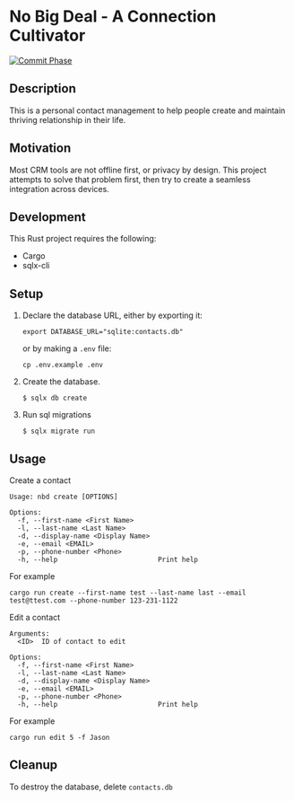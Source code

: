 # No Big Deal - A Connection Cultivator

[![Commit Phase](https://github.com/jasonribble/nbd/actions/workflows/ci.yml/badge.svg)](https://github.com/jasonribble/nbd/actions/workflows/ci.yml)

## Description

This is a personal contact management to help people create and maintain thriving relationship in their life.

## Motivation

Most CRM tools are not offline first, or privacy by design. This project attempts to solve that problem first, then try to create a seamless integration across devices.

## Development

This Rust project requires the following:

- Cargo
- sqlx-cli

## Setup

1. Declare the database URL, either by exporting it:

   ```
   export DATABASE_URL="sqlite:contacts.db"
   ```

   or by making a `.env` file:

   ```
   cp .env.example .env
   ```

2. Create the database.

   ```
   $ sqlx db create
   ```

3. Run sql migrations

   ```
   $ sqlx migrate run
   ```

## Usage

Create a contact

```
Usage: nbd create [OPTIONS]

Options:
  -f, --first-name <First Name>
  -l, --last-name <Last Name>
  -d, --display-name <Display Name>
  -e, --email <EMAIL>
  -p, --phone-number <Phone>
  -h, --help                         Print help
```

For example

```
cargo run create --first-name test --last-name last --email test@ttest.com --phone-number 123-231-1122
```

Edit a contact

```
Arguments:
  <ID>  ID of contact to edit

Options:
  -f, --first-name <First Name>
  -l, --last-name <Last Name>
  -d, --display-name <Display Name>
  -e, --email <EMAIL>
  -p, --phone-number <Phone>
  -h, --help                         Print help
```

For example

`cargo run edit 5 -f Jason`

## Cleanup

To destroy the database, delete `contacts.db`
